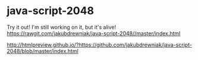 # java-script-2048
Try it out! I'm still working on it, but it's alive!
https://rawgit.com/jakubdrewniak/java-script-2048//master/index.html

http://htmlpreview.github.io/?https://github.com/jakubdrewniak/java-script-2048/blob/master/index.html
